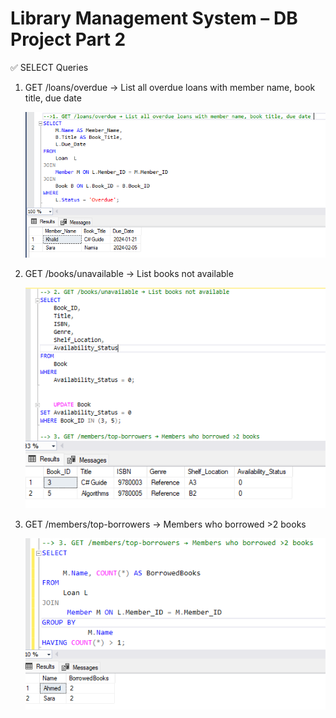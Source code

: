 ﻿# Library Management System – DB Project Part 2

✅ SELECT Queries

1. GET /loans/overdue → List all overdue loans with member name, book title, due date

      ![](SelectQueriesImage/Q1.png) 

 2. GET /books/unavailable → List books not available
	
     ![](SelectQueriesImage/Q2.png) 


3. GET /members/top-borrowers → Members who borrowed >2 books 


    ![](SelectQueriesImage/Q3.png) 





